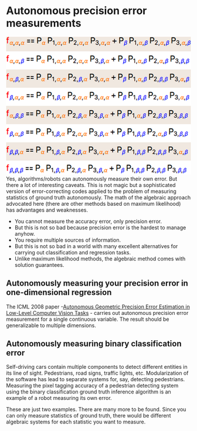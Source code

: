 # Autonomous precision error measurements
![Three independent binary classifiers](/classification/three-independent-binary-classifiers.png)
Yes, algorithms/robots can autonomously measure their own error. But there a lot of interesting caveats. This is not magic but a sophisticated version of error-correcting codes applied to the problem of measuring statistics of ground truth autonomously. The math of the algebraic approach advocated here (there are other methods based on maximum likelihood) has advantages and weaknesses.
* You cannot measure the accuracy error, only precision error.
* But this is not so bad because precision error is the hardest to manage anyhow.
* You require multiple sources of information.
* But this is not so bad in a world with many excellent alternatives for carrying out classification and regression tasks.
* Unlike maximum likelihood methods, the algebraic method comes with solution guarantees.

## Autonomously measuring your precision error in one-dimensional regression
The ICML 2008 paper -[Autonomous Geometric Precision Error Estimation in Low-Level Computer Vision Tasks](http://icml2008.cs.helsinki.fi/papers/121.pdf) - carries out autonomous precision error measurement for a single continuous variable. The result should be generalizable to multiple dimensions.
## Autonomously measuring binary classification error
Self-driving cars contain multiple components to detect different entities in its line of sight. Pedestrians, road signs, traffic lights, etc. Modularization of the software has lead to separate systems for, say, detecting pedestrians. Measuring the pixel tagging accuracy of a pedestrian detecting system using the binary classification ground truth inference algorithm is an example of a robot measuring its own error.

These are just two examples. There are many more to be found. Since you can only measure statistics of ground truth, there would be different algebraic systems for each statistic you want to measure.